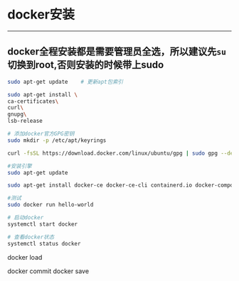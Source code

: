 # docker安装

---
## docker全程安装都是需要管理员全选，所以建议先`su`切换到root,否则安装的时候带上sudo
```bash
sudo apt-get update    # 更新apt包索引

sudo apt-get install \
ca-certificates\
curl\
gnupg\
lsb-release

# 添加docker官方GPG密钥
sudo mkdir -p /etc/apt/keyrings

curl -fsSL https://download.docker.com/linux/ubuntu/gpg | sudo gpg --dearmor -o /etc/apt/keyrings/docker.gpg

#安装引擎
sudo apt-get update

sudo apt-get install docker-ce docker-ce-cli containerd.io docker-compose-plugin

#测试
sudo docker run hello-world

# 启动docker
systemctl start docker

# 查看docker状态
systemctl status docker
```
docker load

docker commit
docker save
